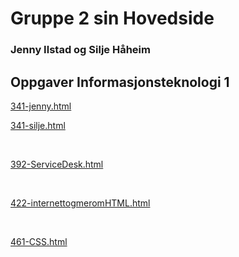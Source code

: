 <!DOCTYPE html>
<html>
  <head>
    <title>Gruppe 2 sin Hovedside</title>
    <meta charset="utf-8">
    <link rel="stylesheet" href="CSSOverskrifter/stilark.css">
  </head>
  
<body>
  <h1>Gruppe 2 sin Hovedside</h1>
  <h3> Jenny Ilstad og Silje Håheim </h3>
  <h2>Oppgaver Informasjonsteknologi 1</h2>
<p>
  <a href="341/341-jenny.html" target="blank">341-jenny.html</a>
</p>
<p>
  <a href="341/341-silje.html" target="blank">341-silje.html</a>
</p>
<br>
<p>
  <a href="392/392.html" target="blank">392-ServiceDesk.html</a>
</p>
<br>
<p>
  <a href="422/422.html" target="blank">422-internettogmeromHTML.html</a>
</p>
  <br>
<p>
  <a href="461/461.html" target="blank">461-CSS.html</a>
</body>
</html>

